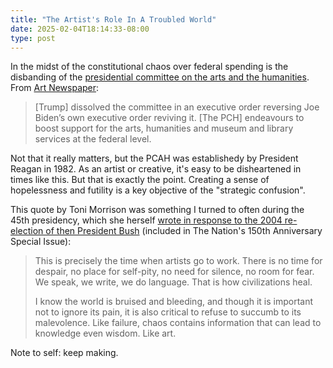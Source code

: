 ```yaml
---
title: "The Artist's Role In A Troubled World"
date: 2025-02-04T18:14:33-08:00
type: post
---
```


In the midst of the constitutional chaos over federal spending is the disbanding of the [presidential committee on the arts and the humanities](https://en.wikipedia.org/wiki/President's_Committee_on_the_Arts_and_Humanities). From [Art Newspaper](https://www.theartnewspaper.com/2025/01/31/trump-disbands-presidential-committee-on-the-arts-and-the-humanities):

> [Trump] dissolved the committee in an executive order reversing Joe Biden’s own executive order reviving it. [The PCH] endeavours to boost support for the arts, humanities and museum and library services at the federal level.

Not that it really matters, but the PCAH was establishedy by President Reagan in 1982. As an artist or creative, it's easy to be disheartened in times like this. But that is exactly the point. Creating a sense of hopelessness and futility is a key objective of the "strategic confusion".

This quote by Toni Morrison was something I turned to often during the 45th presidency, which she herself [wrote in response to the 2004 re-election of then President Bush](https://www.thenation.com/article/archive/no-place-self-pity-no-room-fear/) (included in The Nation's 150th Anniversary Special Issue):

> This is precisely the time when artists go to work. There is no time for despair, no place for self-pity, no need for silence, no room for fear. We speak, we write, we do language. That is how civilizations heal.
>
> I know the world is bruised and bleeding, and though it is important not to ignore its pain, it is also critical to refuse to succumb to its malevolence. Like failure, chaos contains information that can lead to knowledge even wisdom. Like art.

Note to self: keep making.
